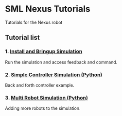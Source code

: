 # SML Nexus Tutorials
Tutorials for the Nexus robot

## Tutorial list

### 1. [Install and Bringup Simulation](/documentation/tutorials/1_install_and_bringup_simulation.md) 
Run the simulation and access feedback and command.

### 2. [Simple Controller Simulation (Python)](/documentation/tutorials/2_simple_controller_simulation_python.md)
Back and forth controller example.

### 3. [Multi Robot Simulation (Python)](/documentation/tutorials/3_multi_robot_simulation_python.md)
Adding more robots to the simulation.
